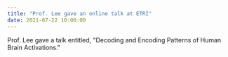 ```yaml
---
title: "Prof. Lee gave an online talk at ETRI"
date: 2021-07-22 10:00:00
---
```


Prof. Lee gave a talk entitled, "Decoding and Encoding Patterns of Human Brain Activations."
